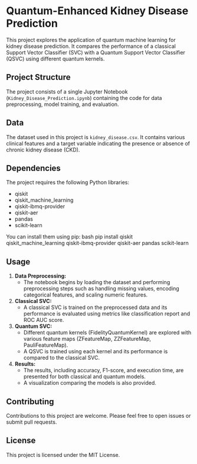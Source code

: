 # Quantum-Enhanced Kidney Disease Prediction

This project explores the application of quantum machine learning for kidney disease prediction. It compares the performance of a classical Support Vector Classifier (SVC) with a Quantum Support Vector Classifier (QSVC) using different quantum kernels.

## Project Structure

The project consists of a single Jupyter Notebook (`Kidney_Disease_Prediction.ipynb`) containing the code for data preprocessing, model training, and evaluation.

## Data

The dataset used in this project is `kidney_disease.csv`. It contains various clinical features and a target variable indicating the presence or absence of chronic kidney disease (CKD).

## Dependencies

The project requires the following Python libraries:

- qiskit
- qiskit_machine_learning
- qiskit-ibmq-provider
- qiskit-aer
- pandas
- scikit-learn

You can install them using pip: 
bash pip install qiskit qiskit_machine_learning qiskit-ibmq-provider qiskit-aer pandas scikit-learn

## Usage

1. **Data Preprocessing:**
   - The notebook begins by loading the dataset and performing preprocessing steps such as handling missing values, encoding categorical features, and scaling numeric features.
2. **Classical SVC:**
   - A classical SVC is trained on the preprocessed data and its performance is evaluated using metrics like classification report and ROC AUC score.
3. **Quantum SVC:**
   - Different quantum kernels (FidelityQuantumKernel) are explored with various feature maps (ZFeatureMap, ZZFeatureMap, PauliFeatureMap).
   - A QSVC is trained using each kernel and its performance is compared to the classical SVC.
4. **Results:**
   - The results, including accuracy, F1-score, and execution time, are presented for both classical and quantum models.
   - A visualization comparing the models is also provided.

## Contributing

Contributions to this project are welcome. Please feel free to open issues or submit pull requests.

## License

This project is licensed under the MIT License.
